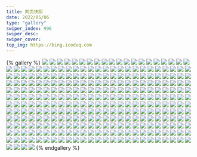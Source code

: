 ```yaml
---
title: 网页快照
date: 2022/05/06 
type: "gallery" 
swiper_index: 996
swiper_desc: 
swiper_cover: 
top_img: https://bing.icodeq.com 
---
```


{% gallery %}
![](https://alist.learnonly.xyz/d/!网页快照/time.piged.repl.co/2023-02-18_15-56-56.png)
![](https://alist.learnonly.xyz/d/!网页快照/time.piged.repl.co/2023-02-17_03-57-11.png)
![](https://alist.learnonly.xyz/d/!网页快照/time.piged.repl.co/2023-02-18_06-58-19.png)
![](https://alist.learnonly.xyz/d/!网页快照/time.piged.repl.co/2023-02-17_13-13-43.png)
![](https://alist.learnonly.xyz/d/!网页快照/time.piged.repl.co/2023-02-17_21-57-20.png)
![](https://alist.learnonly.xyz/d/!网页快照/time.piged.repl.co/2023-02-16_15-57-56.png)
![](https://alist.learnonly.xyz/d/!网页快照/time.piged.repl.co/2023-02-16_02-14-01.png)
![](https://alist.learnonly.xyz/d/!网页快照/time.piged.repl.co/2023-02-16_09-57-52.png)
![](https://alist.learnonly.xyz/d/!网页快照/time.piged.repl.co/2023-02-18_13-07-53.png)
![](https://alist.learnonly.xyz/d/!网页快照/time.piged.repl.co/2023-02-17_18-56-49.png)
![](https://alist.learnonly.xyz/d/!网页快照/time.piged.repl.co/2023-02-18_09-57-08.png)
![](https://alist.learnonly.xyz/d/!网页快照/time.piged.repl.co/2023-02-17_09-57-03.png)
![](https://alist.learnonly.xyz/d/!网页快照/time.piged.repl.co/2023-02-17_02-18-29.png)
![](https://alist.learnonly.xyz/d/!网页快照/time.piged.repl.co/2023-02-17_15-56-55.png)
![](https://alist.learnonly.xyz/d/!网页快照/time.piged.repl.co/2023-02-17_06-57-00.png)
![](https://alist.learnonly.xyz/d/!网页快照/time.piged.repl.co/2023-02-18_18-57-02.png)
![](https://alist.learnonly.xyz/d/!网页快照/time.piged.repl.co/2023-02-16_13-14-18.png)
![](https://alist.learnonly.xyz/d/!网页快照/time.piged.repl.co/2023-02-16_21-57-22.png)
![](https://alist.learnonly.xyz/d/!网页快照/time.piged.repl.co/2023-02-16_06-56-59.png)
![](https://alist.learnonly.xyz/d/!网页快照/time.piged.repl.co/2023-02-18_21-57-11.png)
![](https://alist.learnonly.xyz/d/!网页快照/time.piged.repl.co/2023-02-18_02-11-05.png)
![](https://alist.learnonly.xyz/d/!网页快照/time.piged.repl.co/2023-02-16_03-57-06.png)
![](https://alist.learnonly.xyz/d/!网页快照/time.piged.repl.co/2023-02-16_18-57-23.png)
![](https://alist.learnonly.xyz/d/!网页快照/news.pigp.repl.co/2023-02-17_02-18-14.png)
![](https://alist.learnonly.xyz/d/!网页快照/news.pigp.repl.co/2023-02-17_09-56-49.png)
![](https://alist.learnonly.xyz/d/!网页快照/news.pigp.repl.co/2023-02-17_18-56-34.png)
![](https://alist.learnonly.xyz/d/!网页快照/news.pigp.repl.co/2023-02-17_06-56-45.png)
![](https://alist.learnonly.xyz/d/!网页快照/news.pigp.repl.co/2023-02-16_09-57-14.png)
![](https://alist.learnonly.xyz/d/!网页快照/news.pigp.repl.co/2023-02-16_21-57-08.png)
![](https://alist.learnonly.xyz/d/!网页快照/news.pigp.repl.co/2023-02-16_06-56-44.png)
![](https://alist.learnonly.xyz/d/!网页快照/news.pigp.repl.co/2023-02-16_15-57-42.png)
![](https://alist.learnonly.xyz/d/!网页快照/news.pigp.repl.co/2023-02-16_13-14-02.png)
![](https://alist.learnonly.xyz/d/!网页快照/news.pigp.repl.co/2023-02-16_18-56-44.png)
![](https://alist.learnonly.xyz/d/!网页快照/news.pigp.repl.co/2023-02-17_13-13-28.png)
![](https://alist.learnonly.xyz/d/!网页快照/news.pigp.repl.co/2023-02-18_09-56-54.png)
![](https://alist.learnonly.xyz/d/!网页快照/news.pigp.repl.co/2023-02-17_21-57-05.png)
![](https://alist.learnonly.xyz/d/!网页快照/news.pigp.repl.co/2023-02-18_21-56-57.png)
![](https://alist.learnonly.xyz/d/!网页快照/news.pigp.repl.co/2023-02-16_02-13-22.png)
![](https://alist.learnonly.xyz/d/!网页快照/news.pigp.repl.co/2023-02-18_13-07-38.png)
![](https://alist.learnonly.xyz/d/!网页快照/news.pigp.repl.co/2023-02-17_03-56-56.png)
![](https://alist.learnonly.xyz/d/!网页快照/news.pigp.repl.co/2023-02-18_02-10-50.png)
![](https://alist.learnonly.xyz/d/!网页快照/news.pigp.repl.co/2023-02-18_15-56-42.png)
![](https://alist.learnonly.xyz/d/!网页快照/news.pigp.repl.co/2023-02-18_18-56-48.png)
![](https://alist.learnonly.xyz/d/!网页快照/news.pigp.repl.co/2023-02-16_03-56-52.png)
![](https://alist.learnonly.xyz/d/!网页快照/news.pigp.repl.co/2023-02-17_15-56-41.png)
![](https://alist.learnonly.xyz/d/!网页快照/news.pigp.repl.co/2023-02-18_06-58-02.png)
![](https://alist.learnonly.xyz/d/!网页快照/space.bilibili.com/2023-02-18_09-55-40.png)
![](https://alist.learnonly.xyz/d/!网页快照/space.bilibili.com/2023-02-18_02-09-45.png)
![](https://alist.learnonly.xyz/d/!网页快照/space.bilibili.com/2023-02-17_09-55-40.png)
![](https://alist.learnonly.xyz/d/!网页快照/space.bilibili.com/2023-02-16_13-12-45.png)
![](https://alist.learnonly.xyz/d/!网页快照/space.bilibili.com/2023-02-16_18-55-38.png)
![](https://alist.learnonly.xyz/d/!网页快照/space.bilibili.com/2023-02-17_18-55-36.png)
![](https://alist.learnonly.xyz/d/!网页快照/space.bilibili.com/2023-02-17_03-55-48.png)
![](https://alist.learnonly.xyz/d/!网页快照/space.bilibili.com/2023-02-16_21-55-59.png)
![](https://alist.learnonly.xyz/d/!网页快照/space.bilibili.com/2023-02-17_06-55-37.png)
![](https://alist.learnonly.xyz/d/!网页快照/space.bilibili.com/2023-02-16_06-55-30.png)
![](https://alist.learnonly.xyz/d/!网页快照/space.bilibili.com/2023-02-18_15-55-34.png)
![](https://alist.learnonly.xyz/d/!网页快照/space.bilibili.com/2023-02-18_13-06-30.png)
![](https://alist.learnonly.xyz/d/!网页快照/space.bilibili.com/2023-02-17_02-17-07.png)
![](https://alist.learnonly.xyz/d/!网页快照/space.bilibili.com/2023-02-16_15-56-28.png)
![](https://alist.learnonly.xyz/d/!网页快照/space.bilibili.com/2023-02-16_02-12-15.png)
![](https://alist.learnonly.xyz/d/!网页快照/space.bilibili.com/2023-02-18_06-55-41.png)
![](https://alist.learnonly.xyz/d/!网页快照/space.bilibili.com/2023-02-16_09-55-44.png)
![](https://alist.learnonly.xyz/d/!网页快照/space.bilibili.com/2023-02-17_21-56-07.png)
![](https://alist.learnonly.xyz/d/!网页快照/space.bilibili.com/2023-02-17_13-12-04.png)
![](https://alist.learnonly.xyz/d/!网页快照/space.bilibili.com/2023-02-17_15-55-39.png)
![](https://alist.learnonly.xyz/d/!网页快照/space.bilibili.com/2023-02-16_03-55-37.png)
![](https://alist.learnonly.xyz/d/!网页快照/space.bilibili.com/2023-02-18_18-55-44.png)
![](https://alist.learnonly.xyz/d/!网页快照/space.bilibili.com/2023-02-18_21-55-45.png)
![](https://alist.learnonly.xyz/d/!网页快照/todo.learnonly.xyz/2023-02-16_21-58-06.png)
![](https://alist.learnonly.xyz/d/!网页快照/todo.learnonly.xyz/2023-02-17_21-58-03.png)
![](https://alist.learnonly.xyz/d/!网页快照/todo.learnonly.xyz/2023-02-17_13-15-27.png)
![](https://alist.learnonly.xyz/d/!网页快照/todo.learnonly.xyz/2023-02-16_03-58-49.png)
![](https://alist.learnonly.xyz/d/!网页快照/todo.learnonly.xyz/2023-02-16_18-59-17.png)
![](https://alist.learnonly.xyz/d/!网页快照/todo.learnonly.xyz/2023-02-16_10-00-44.png)
![](https://alist.learnonly.xyz/d/!网页快照/todo.learnonly.xyz/2023-02-16_10-00-51.png)
![](https://alist.learnonly.xyz/d/!网页快照/todo.learnonly.xyz/2023-02-16_21-57-58.png)
![](https://alist.learnonly.xyz/d/!网页快照/todo.learnonly.xyz/2023-02-17_21-57-54.png)
![](https://alist.learnonly.xyz/d/!网页快照/todo.learnonly.xyz/2023-02-18_09-59-07.png)
![](https://alist.learnonly.xyz/d/!网页快照/todo.learnonly.xyz/2023-02-16_15-59-48.png)
![](https://alist.learnonly.xyz/d/!网页快照/todo.learnonly.xyz/2023-02-16_02-15-41.png)
![](https://alist.learnonly.xyz/d/!网页快照/todo.learnonly.xyz/2023-02-18_15-59-08.png)
![](https://alist.learnonly.xyz/d/!网页快照/todo.learnonly.xyz/2023-02-16_13-16-01.png)
![](https://alist.learnonly.xyz/d/!网页快照/todo.learnonly.xyz/2023-02-17_15-59-08.png)
![](https://alist.learnonly.xyz/d/!网页快照/todo.learnonly.xyz/2023-02-17_06-58-22.png)
![](https://alist.learnonly.xyz/d/!网页快照/todo.learnonly.xyz/2023-02-18_13-09-47.png)
![](https://alist.learnonly.xyz/d/!网页快照/todo.learnonly.xyz/2023-02-16_13-16-08.png)
![](https://alist.learnonly.xyz/d/!网页快照/todo.learnonly.xyz/2023-02-18_02-11-44.png)
![](https://alist.learnonly.xyz/d/!网页快照/todo.learnonly.xyz/2023-02-16_18-59-25.png)
![](https://alist.learnonly.xyz/d/!网页快照/todo.learnonly.xyz/2023-02-17_02-19-12.png)
![](https://alist.learnonly.xyz/d/!网页快照/todo.learnonly.xyz/2023-02-17_06-58-31.png)
![](https://alist.learnonly.xyz/d/!网页快照/todo.learnonly.xyz/2023-02-16_06-58-52.png)
![](https://alist.learnonly.xyz/d/!网页快照/todo.learnonly.xyz/2023-02-17_02-19-05.png)
![](https://alist.learnonly.xyz/d/!网页快照/todo.learnonly.xyz/2023-02-17_09-58-36.png)
![](https://alist.learnonly.xyz/d/!网页快照/todo.learnonly.xyz/2023-02-18_18-57-44.png)
![](https://alist.learnonly.xyz/d/!网页快照/todo.learnonly.xyz/2023-02-17_13-15-34.png)
![](https://alist.learnonly.xyz/d/!网页快照/todo.learnonly.xyz/2023-02-17_03-58-43.png)
![](https://alist.learnonly.xyz/d/!网页快照/todo.learnonly.xyz/2023-02-18_09-59-15.png)
![](https://alist.learnonly.xyz/d/!网页快照/todo.learnonly.xyz/2023-02-18_21-58-55.png)
![](https://alist.learnonly.xyz/d/!网页快照/todo.learnonly.xyz/2023-02-16_03-58-58.png)
![](https://alist.learnonly.xyz/d/!网页快照/todo.learnonly.xyz/2023-02-16_15-59-55.png)
![](https://alist.learnonly.xyz/d/!网页快照/todo.learnonly.xyz/2023-02-17_03-58-55.png)
![](https://alist.learnonly.xyz/d/!网页快照/todo.learnonly.xyz/2023-02-18_21-58-47.png)
![](https://alist.learnonly.xyz/d/!网页快照/todo.learnonly.xyz/2023-02-18_13-09-29.png)
![](https://alist.learnonly.xyz/d/!网页快照/todo.learnonly.xyz/2023-02-18_07-00-21.png)
![](https://alist.learnonly.xyz/d/!网页快照/todo.learnonly.xyz/2023-02-17_09-58-28.png)
![](https://alist.learnonly.xyz/d/!网页快照/todo.learnonly.xyz/2023-02-17_15-59-15.png)
![](https://alist.learnonly.xyz/d/!网页快照/todo.learnonly.xyz/2023-02-16_02-15-32.png)
![](https://alist.learnonly.xyz/d/!网页快照/todo.learnonly.xyz/2023-02-18_07-00-14.png)
![](https://alist.learnonly.xyz/d/!网页快照/todo.learnonly.xyz/2023-02-18_18-57-37.png)
![](https://alist.learnonly.xyz/d/!网页快照/todo.learnonly.xyz/2023-02-18_15-59-17.png)
![](https://alist.learnonly.xyz/d/!网页快照/todo.learnonly.xyz/2023-02-17_18-58-35.png)
![](https://alist.learnonly.xyz/d/!网页快照/todo.learnonly.xyz/2023-02-18_02-11-37.png)
![](https://alist.learnonly.xyz/d/!网页快照/todo.learnonly.xyz/2023-02-17_18-58-27.png)
![](https://alist.learnonly.xyz/d/!网页快照/todo.learnonly.xyz/2023-02-16_06-58-45.png)
![](https://alist.learnonly.xyz/d/!网页快照/alist.learnonly.xyz/2023-02-16_09-55-33.png)
![](https://alist.learnonly.xyz/d/!网页快照/alist.learnonly.xyz/2023-02-17_21-55-51.png)
![](https://alist.learnonly.xyz/d/!网页快照/alist.learnonly.xyz/2023-02-18_15-55-23.png)
![](https://alist.learnonly.xyz/d/!网页快照/alist.learnonly.xyz/2023-02-16_06-55-18.png)
![](https://alist.learnonly.xyz/d/!网页快照/alist.learnonly.xyz/2023-02-17_06-55-27.png)
![](https://alist.learnonly.xyz/d/!网页快照/alist.learnonly.xyz/2023-02-18_02-09-32.png)
![](https://alist.learnonly.xyz/d/!网页快照/alist.learnonly.xyz/2023-02-16_21-55-50.png)
![](https://alist.learnonly.xyz/d/!网页快照/alist.learnonly.xyz/2023-02-18_13-06-17.png)
![](https://alist.learnonly.xyz/d/!网页快照/alist.learnonly.xyz/2023-02-16_18-55-27.png)
![](https://alist.learnonly.xyz/d/!网页快照/alist.learnonly.xyz/2023-02-17_09-55-29.png)
![](https://alist.learnonly.xyz/d/!网页快照/alist.learnonly.xyz/2023-02-18_21-55-35.png)
![](https://alist.learnonly.xyz/d/!网页快照/alist.learnonly.xyz/2023-02-17_18-55-26.png)
![](https://alist.learnonly.xyz/d/!网页快照/alist.learnonly.xyz/2023-02-18_09-55-28.png)
![](https://alist.learnonly.xyz/d/!网页快照/alist.learnonly.xyz/2023-02-17_03-55-35.png)
![](https://alist.learnonly.xyz/d/!网页快照/alist.learnonly.xyz/2023-02-18_18-55-33.png)
![](https://alist.learnonly.xyz/d/!网页快照/alist.learnonly.xyz/2023-02-17_02-16-56.png)
![](https://alist.learnonly.xyz/d/!网页快照/alist.learnonly.xyz/2023-02-17_15-55-30.png)
![](https://alist.learnonly.xyz/d/!网页快照/alist.learnonly.xyz/2023-02-16_03-55-25.png)
![](https://alist.learnonly.xyz/d/!网页快照/alist.learnonly.xyz/2023-02-16_02-12-05.png)
![](https://alist.learnonly.xyz/d/!网页快照/alist.learnonly.xyz/2023-02-16_15-56-14.png)
![](https://alist.learnonly.xyz/d/!网页快照/alist.learnonly.xyz/2023-02-16_13-12-34.png)
![](https://alist.learnonly.xyz/d/!网页快照/alist.learnonly.xyz/2023-02-18_06-55-29.png)
![](https://alist.learnonly.xyz/d/!网页快照/alist.learnonly.xyz/2023-02-17_13-11-52.png)
![](https://alist.learnonly.xyz/d/!网页快照/uptime.pighog.repl.co/2023-02-16_02-13-53.png)
![](https://alist.learnonly.xyz/d/!网页快照/uptime.pighog.repl.co/2023-02-17_13-13-35.png)
![](https://alist.learnonly.xyz/d/!网页快照/uptime.pighog.repl.co/2023-02-17_21-57-12.png)
![](https://alist.learnonly.xyz/d/!网页快照/uptime.pighog.repl.co/2023-02-18_02-10-57.png)
![](https://alist.learnonly.xyz/d/!网页快照/uptime.pighog.repl.co/2023-02-16_18-57-16.png)
![](https://alist.learnonly.xyz/d/!网页快照/uptime.pighog.repl.co/2023-02-18_15-56-49.png)
![](https://alist.learnonly.xyz/d/!网页快照/uptime.pighog.repl.co/2023-02-16_09-57-44.png)
![](https://alist.learnonly.xyz/d/!网页快照/uptime.pighog.repl.co/2023-02-17_06-56-53.png)
![](https://alist.learnonly.xyz/d/!网页快照/uptime.pighog.repl.co/2023-02-17_18-56-41.png)
![](https://alist.learnonly.xyz/d/!网页快照/uptime.pighog.repl.co/2023-02-16_21-57-15.png)
![](https://alist.learnonly.xyz/d/!网页快照/uptime.pighog.repl.co/2023-02-18_06-58-11.png)
![](https://alist.learnonly.xyz/d/!网页快照/uptime.pighog.repl.co/2023-02-16_13-14-10.png)
![](https://alist.learnonly.xyz/d/!网页快照/uptime.pighog.repl.co/2023-02-18_21-57-04.png)
![](https://alist.learnonly.xyz/d/!网页快照/uptime.pighog.repl.co/2023-02-16_15-57-49.png)
![](https://alist.learnonly.xyz/d/!网页快照/uptime.pighog.repl.co/2023-02-18_13-07-45.png)
![](https://alist.learnonly.xyz/d/!网页快照/uptime.pighog.repl.co/2023-02-17_02-18-22.png)
![](https://alist.learnonly.xyz/d/!网页快照/uptime.pighog.repl.co/2023-02-18_18-56-55.png)
![](https://alist.learnonly.xyz/d/!网页快照/uptime.pighog.repl.co/2023-02-17_03-57-04.png)
![](https://alist.learnonly.xyz/d/!网页快照/uptime.pighog.repl.co/2023-02-16_03-56-59.png)
![](https://alist.learnonly.xyz/d/!网页快照/uptime.pighog.repl.co/2023-02-16_06-56-52.png)
![](https://alist.learnonly.xyz/d/!网页快照/uptime.pighog.repl.co/2023-02-17_15-56-48.png)
![](https://alist.learnonly.xyz/d/!网页快照/uptime.pighog.repl.co/2023-02-18_09-57-01.png)
![](https://alist.learnonly.xyz/d/!网页快照/uptime.pighog.repl.co/2023-02-17_09-56-56.png)
![](https://alist.learnonly.xyz/d/!网页快照/blog.learnonly.xyz/2023-02-17_03-55-56.png)
![](https://alist.learnonly.xyz/d/!网页快照/blog.learnonly.xyz/2023-02-17_15-55-47.png)
![](https://alist.learnonly.xyz/d/!网页快照/blog.learnonly.xyz/2023-02-16_02-12-22.png)
![](https://alist.learnonly.xyz/d/!网页快照/blog.learnonly.xyz/2023-02-18_18-55-51.png)
![](https://alist.learnonly.xyz/d/!网页快照/blog.learnonly.xyz/2023-02-17_09-55-49.png)
![](https://alist.learnonly.xyz/d/!网页快照/blog.learnonly.xyz/2023-02-17_06-55-46.png)
![](https://alist.learnonly.xyz/d/!网页快照/blog.learnonly.xyz/2023-02-16_18-55-45.png)
![](https://alist.learnonly.xyz/d/!网页快照/blog.learnonly.xyz/2023-02-16_09-55-51.png)
![](https://alist.learnonly.xyz/d/!网页快照/blog.learnonly.xyz/2023-02-17_18-55-45.png)
![](https://alist.learnonly.xyz/d/!网页快照/blog.learnonly.xyz/2023-02-18_15-55-41.png)
![](https://alist.learnonly.xyz/d/!网页快照/blog.learnonly.xyz/2023-02-17_21-56-15.png)
![](https://alist.learnonly.xyz/d/!网页快照/blog.learnonly.xyz/2023-02-18_02-09-52.png)
![](https://alist.learnonly.xyz/d/!网页快照/blog.learnonly.xyz/2023-02-17_13-12-12.png)
![](https://alist.learnonly.xyz/d/!网页快照/blog.learnonly.xyz/2023-02-17_02-17-15.png)
![](https://alist.learnonly.xyz/d/!网页快照/blog.learnonly.xyz/2023-02-16_15-56-36.png)
![](https://alist.learnonly.xyz/d/!网页快照/blog.learnonly.xyz/2023-02-16_06-55-39.png)
![](https://alist.learnonly.xyz/d/!网页快照/blog.learnonly.xyz/2023-02-18_21-55-53.png)
![](https://alist.learnonly.xyz/d/!网页快照/blog.learnonly.xyz/2023-02-18_09-55-47.png)
![](https://alist.learnonly.xyz/d/!网页快照/blog.learnonly.xyz/2023-02-16_03-55-46.png)
![](https://alist.learnonly.xyz/d/!网页快照/blog.learnonly.xyz/2023-02-18_13-06-38.png)
![](https://alist.learnonly.xyz/d/!网页快照/blog.learnonly.xyz/2023-02-16_13-12-52.png)
![](https://alist.learnonly.xyz/d/!网页快照/blog.learnonly.xyz/2023-02-16_21-56-09.png)
![](https://alist.learnonly.xyz/d/!网页快照/blog.learnonly.xyz/2023-02-18_06-55-54.png)
![](https://alist.learnonly.xyz/d/!网页快照/vercel.pighog.repl.co/2023-02-18_13-07-06.png)
![](https://alist.learnonly.xyz/d/!网页快照/vercel.pighog.repl.co/2023-02-18_18-56-18.png)
![](https://alist.learnonly.xyz/d/!网页快照/vercel.pighog.repl.co/2023-02-16_15-57-01.png)
![](https://alist.learnonly.xyz/d/!网页快照/vercel.pighog.repl.co/2023-02-18_02-10-17.png)
![](https://alist.learnonly.xyz/d/!网页快照/vercel.pighog.repl.co/2023-02-16_13-13-18.png)
![](https://alist.learnonly.xyz/d/!网页快照/vercel.pighog.repl.co/2023-02-17_18-56-12.png)
![](https://alist.learnonly.xyz/d/!网页快照/vercel.pighog.repl.co/2023-02-17_02-17-40.png)
![](https://alist.learnonly.xyz/d/!网页快照/vercel.pighog.repl.co/2023-02-18_09-56-14.png)
![](https://alist.learnonly.xyz/d/!网页快照/vercel.pighog.repl.co/2023-02-17_03-56-21.png)
![](https://alist.learnonly.xyz/d/!网页快照/vercel.pighog.repl.co/2023-02-17_21-56-43.png)
![](https://alist.learnonly.xyz/d/!网页快照/vercel.pighog.repl.co/2023-02-18_21-56-21.png)
![](https://alist.learnonly.xyz/d/!网页快照/vercel.pighog.repl.co/2023-02-17_13-12-38.png)
![](https://alist.learnonly.xyz/d/!网页快照/vercel.pighog.repl.co/2023-02-16_09-56-26.png)
![](https://alist.learnonly.xyz/d/!网页快照/vercel.pighog.repl.co/2023-02-17_06-56-11.png)
![](https://alist.learnonly.xyz/d/!网页快照/vercel.pighog.repl.co/2023-02-16_18-56-09.png)
![](https://alist.learnonly.xyz/d/!网页快照/vercel.pighog.repl.co/2023-02-18_06-56-21.png)
![](https://alist.learnonly.xyz/d/!网页快照/vercel.pighog.repl.co/2023-02-16_06-56-04.png)
![](https://alist.learnonly.xyz/d/!网页快照/vercel.pighog.repl.co/2023-02-16_03-56-12.png)
![](https://alist.learnonly.xyz/d/!网页快照/vercel.pighog.repl.co/2023-02-17_09-56-15.png)
![](https://alist.learnonly.xyz/d/!网页快照/vercel.pighog.repl.co/2023-02-17_15-56-13.png)
![](https://alist.learnonly.xyz/d/!网页快照/vercel.pighog.repl.co/2023-02-18_15-56-07.png)
![](https://alist.learnonly.xyz/d/!网页快照/vercel.pighog.repl.co/2023-02-16_21-56-34.png)
![](https://alist.learnonly.xyz/d/!网页快照/vercel.pighog.repl.co/2023-02-16_02-12-47.png)
![](https://alist.learnonly.xyz/d/!网页快照/img.pighog.repl.co/2023-02-16_15-56-54.png)
![](https://alist.learnonly.xyz/d/!网页快照/img.pighog.repl.co/2023-02-18_06-56-13.png)
![](https://alist.learnonly.xyz/d/!网页快照/img.pighog.repl.co/2023-02-16_03-56-06.png)
![](https://alist.learnonly.xyz/d/!网页快照/img.pighog.repl.co/2023-02-18_21-56-14.png)
![](https://alist.learnonly.xyz/d/!网页快照/img.pighog.repl.co/2023-02-18_02-10-10.png)
![](https://alist.learnonly.xyz/d/!网页快照/img.pighog.repl.co/2023-02-18_18-56-11.png)
![](https://alist.learnonly.xyz/d/!网页快照/img.pighog.repl.co/2023-02-16_13-13-11.png)
![](https://alist.learnonly.xyz/d/!网页快照/img.pighog.repl.co/2023-02-17_06-56-04.png)
![](https://alist.learnonly.xyz/d/!网页快照/img.pighog.repl.co/2023-02-18_13-06-59.png)
![](https://alist.learnonly.xyz/d/!网页快照/img.pighog.repl.co/2023-02-18_15-56-01.png)
![](https://alist.learnonly.xyz/d/!网页快照/img.pighog.repl.co/2023-02-16_02-12-40.png)
![](https://alist.learnonly.xyz/d/!网页快照/img.pighog.repl.co/2023-02-17_02-17-33.png)
![](https://alist.learnonly.xyz/d/!网页快照/img.pighog.repl.co/2023-02-16_21-56-28.png)
![](https://alist.learnonly.xyz/d/!网页快照/img.pighog.repl.co/2023-02-17_09-56-08.png)
![](https://alist.learnonly.xyz/d/!网页快照/img.pighog.repl.co/2023-02-16_06-55-57.png)
![](https://alist.learnonly.xyz/d/!网页快照/img.pighog.repl.co/2023-02-17_03-56-14.png)
![](https://alist.learnonly.xyz/d/!网页快照/img.pighog.repl.co/2023-02-17_21-56-36.png)
![](https://alist.learnonly.xyz/d/!网页快照/img.pighog.repl.co/2023-02-18_09-56-07.png)
![](https://alist.learnonly.xyz/d/!网页快照/img.pighog.repl.co/2023-02-17_15-56-06.png)
![](https://alist.learnonly.xyz/d/!网页快照/img.pighog.repl.co/2023-02-16_18-56-03.png)
![](https://alist.learnonly.xyz/d/!网页快照/img.pighog.repl.co/2023-02-17_13-12-31.png)
![](https://alist.learnonly.xyz/d/!网页快照/img.pighog.repl.co/2023-02-17_18-56-06.png)
![](https://alist.learnonly.xyz/d/!网页快照/img.pighog.repl.co/2023-02-16_09-56-20.png)
![](https://alist.learnonly.xyz/d/!网页快照/read.learnonly.xyz/2023-02-18_18-57-14.png)
![](https://alist.learnonly.xyz/d/!网页快照/read.learnonly.xyz/2023-02-16_21-57-34.png)
![](https://alist.learnonly.xyz/d/!网页快照/read.learnonly.xyz/2023-02-17_21-57-30.png)
![](https://alist.learnonly.xyz/d/!网页快照/read.learnonly.xyz/2023-02-16_03-58-22.png)
![](https://alist.learnonly.xyz/d/!网页快照/read.learnonly.xyz/2023-02-18_09-58-45.png)
![](https://alist.learnonly.xyz/d/!网页快照/read.learnonly.xyz/2023-02-16_06-58-18.png)
![](https://alist.learnonly.xyz/d/!网页快照/read.learnonly.xyz/2023-02-17_18-58-02.png)
![](https://alist.learnonly.xyz/d/!网页快照/read.learnonly.xyz/2023-02-16_15-59-10.png)
![](https://alist.learnonly.xyz/d/!网页快照/read.learnonly.xyz/2023-02-17_06-57-57.png)
![](https://alist.learnonly.xyz/d/!网页快照/read.learnonly.xyz/2023-02-18_06-59-45.png)
![](https://alist.learnonly.xyz/d/!网页快照/read.learnonly.xyz/2023-02-18_15-58-44.png)
![](https://alist.learnonly.xyz/d/!网页快照/read.learnonly.xyz/2023-02-16_02-15-04.png)
![](https://alist.learnonly.xyz/d/!网页快照/read.learnonly.xyz/2023-02-17_09-58-03.png)
![](https://alist.learnonly.xyz/d/!网页快照/read.learnonly.xyz/2023-02-18_13-08-56.png)
![](https://alist.learnonly.xyz/d/!网页快照/read.learnonly.xyz/2023-02-16_18-58-53.png)
![](https://alist.learnonly.xyz/d/!网页快照/read.learnonly.xyz/2023-02-16_13-15-29.png)
![](https://alist.learnonly.xyz/d/!网页快照/read.learnonly.xyz/2023-02-18_02-11-16.png)
![](https://alist.learnonly.xyz/d/!网页快照/read.learnonly.xyz/2023-02-17_13-15-03.png)
![](https://alist.learnonly.xyz/d/!网页快照/read.learnonly.xyz/2023-02-18_21-58-19.png)
![](https://alist.learnonly.xyz/d/!网页快照/read.learnonly.xyz/2023-02-17_15-58-39.png)
![](https://alist.learnonly.xyz/d/!网页快照/read.learnonly.xyz/2023-02-17_03-58-10.png)
![](https://alist.learnonly.xyz/d/!网页快照/read.learnonly.xyz/2023-02-17_02-18-40.png)
![](https://alist.learnonly.xyz/d/!网页快照/read.learnonly.xyz/2023-02-16_09-59-43.png)
![](https://alist.learnonly.xyz/d/!网页快照/docs.learnonly.xyz/2023-02-17_13-15-14.png)
![](https://alist.learnonly.xyz/d/!网页快照/docs.learnonly.xyz/2023-02-17_18-58-12.png)
![](https://alist.learnonly.xyz/d/!网页快照/docs.learnonly.xyz/2023-02-17_21-57-41.png)
![](https://alist.learnonly.xyz/d/!网页快照/docs.learnonly.xyz/2023-02-16_10-00-21.png)
![](https://alist.learnonly.xyz/d/!网页快照/docs.learnonly.xyz/2023-02-16_03-58-32.png)
![](https://alist.learnonly.xyz/d/!网页快照/docs.learnonly.xyz/2023-02-18_15-58-55.png)
![](https://alist.learnonly.xyz/d/!网页快照/docs.learnonly.xyz/2023-02-18_09-58-55.png)
![](https://alist.learnonly.xyz/d/!网页快照/docs.learnonly.xyz/2023-02-16_21-57-44.png)
![](https://alist.learnonly.xyz/d/!网页快照/docs.learnonly.xyz/2023-02-17_15-58-54.png)
![](https://alist.learnonly.xyz/d/!网页快照/docs.learnonly.xyz/2023-02-16_06-58-27.png)
![](https://alist.learnonly.xyz/d/!网页快照/docs.learnonly.xyz/2023-02-16_18-59-05.png)
![](https://alist.learnonly.xyz/d/!网页快照/docs.learnonly.xyz/2023-02-18_18-57-25.png)
![](https://alist.learnonly.xyz/d/!网页快照/docs.learnonly.xyz/2023-02-16_13-15-39.png)
![](https://alist.learnonly.xyz/d/!网页快照/docs.learnonly.xyz/2023-02-16_15-59-29.png)
![](https://alist.learnonly.xyz/d/!网页快照/docs.learnonly.xyz/2023-02-18_21-58-29.png)
![](https://alist.learnonly.xyz/d/!网页快照/docs.learnonly.xyz/2023-02-17_06-58-09.png)
![](https://alist.learnonly.xyz/d/!网页快照/docs.learnonly.xyz/2023-02-16_02-15-15.png)
![](https://alist.learnonly.xyz/d/!网页快照/docs.learnonly.xyz/2023-02-18_02-11-28.png)
![](https://alist.learnonly.xyz/d/!网页快照/docs.learnonly.xyz/2023-02-18_06-59-59.png)
![](https://alist.learnonly.xyz/d/!网页快照/docs.learnonly.xyz/2023-02-18_13-09-07.png)
![](https://alist.learnonly.xyz/d/!网页快照/docs.learnonly.xyz/2023-02-17_02-18-51.png)
![](https://alist.learnonly.xyz/d/!网页快照/docs.learnonly.xyz/2023-02-17_09-58-15.png)
![](https://alist.learnonly.xyz/d/!网页快照/docs.learnonly.xyz/2023-02-17_03-58-21.png)
![](https://alist.learnonly.xyz/d/!网页快照/pighog.vercel.app/2023-02-18_09-55-56.png)
![](https://alist.learnonly.xyz/d/!网页快照/pighog.vercel.app/2023-02-16_03-55-55.png)
![](https://alist.learnonly.xyz/d/!网页快照/pighog.vercel.app/2023-02-17_15-55-55.png)
![](https://alist.learnonly.xyz/d/!网页快照/pighog.vercel.app/2023-02-16_15-56-45.png)
![](https://alist.learnonly.xyz/d/!网页快照/pighog.vercel.app/2023-02-18_18-56-00.png)
![](https://alist.learnonly.xyz/d/!网页快照/pighog.vercel.app/2023-02-18_21-56-05.png)
![](https://alist.learnonly.xyz/d/!网页快照/pighog.vercel.app/2023-02-16_21-56-18.png)
![](https://alist.learnonly.xyz/d/!网页快照/pighog.vercel.app/2023-02-16_06-55-47.png)
![](https://alist.learnonly.xyz/d/!网页快照/pighog.vercel.app/2023-02-17_18-55-53.png)
![](https://alist.learnonly.xyz/d/!网页快照/pighog.vercel.app/2023-02-16_13-13-01.png)
![](https://alist.learnonly.xyz/d/!网页快照/pighog.vercel.app/2023-02-16_18-55-53.png)
![](https://alist.learnonly.xyz/d/!网页快照/pighog.vercel.app/2023-02-16_09-56-00.png)
![](https://alist.learnonly.xyz/d/!网页快照/pighog.vercel.app/2023-02-17_03-56-05.png)
![](https://alist.learnonly.xyz/d/!网页快照/pighog.vercel.app/2023-02-17_09-55-58.png)
![](https://alist.learnonly.xyz/d/!网页快照/pighog.vercel.app/2023-02-16_02-12-30.png)
![](https://alist.learnonly.xyz/d/!网页快照/pighog.vercel.app/2023-02-18_02-10-00.png)
![](https://alist.learnonly.xyz/d/!网页快照/pighog.vercel.app/2023-02-17_13-12-21.png)
![](https://alist.learnonly.xyz/d/!网页快照/pighog.vercel.app/2023-02-17_21-56-24.png)
![](https://alist.learnonly.xyz/d/!网页快照/pighog.vercel.app/2023-02-18_06-56-02.png)
![](https://alist.learnonly.xyz/d/!网页快照/pighog.vercel.app/2023-02-18_15-55-50.png)
![](https://alist.learnonly.xyz/d/!网页快照/pighog.vercel.app/2023-02-17_06-55-55.png)
![](https://alist.learnonly.xyz/d/!网页快照/pighog.vercel.app/2023-02-17_02-17-23.png)
![](https://alist.learnonly.xyz/d/!网页快照/pighog.vercel.app/2023-02-18_13-06-47.png)
{% endgallery %}
